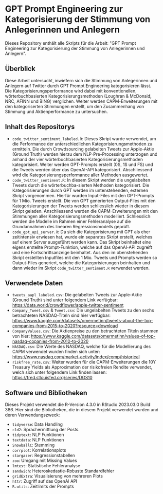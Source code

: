 # GPT Prompt Engineering zur Kategorisierung der Stimmung von Anlegerinnen und Anlegern

Dieses Repository enthält alle Skripts für die Arbeit: "GPT Prompt Engineering zur Kategorisierung der Stimmung von Anlegerinnen und Anlegern". 

## Überblick

Diese Arbeit untersucht, inwiefern sich die Stimmung von Anlegerinnen und Anlegern auf Twitter durch GPT Prompt Engineering kategorisieren lässt. Die Kategorisierungsperformance wird dabei mit konventionellen, wörterbuchbasierten Kategorisierungsmethoden (Loughran & McDonald, NRC, AFINN und BING) verglichen. Weiter werden CAPM-Erweiterungen mit den kategoriserten Stimmungen erstellt, um den Zusammenhang von Stimmung und Aktienperformance zu untersuchen. 

## Inhalt des Repositorys

- `code_twitter_sentiment_labeled.R`: Dieses Skript wurde verwendet, um die Performance der unterschiedlichen Kategorisierungsmethoden zu ermitteln. Die durch Crowdsourcing gelabelten Tweets zur Apple-Aktie (Ground Truth) werden hierzu dem NLP-Pre-Processing unterzogen und anhand der vier wörterbuchbasierten Kategorisierungsmethoden kategorisiert. Weiter werden GPT-Prompts erstellt (0S, 1S und FS) und die Tweets werden über das OpenAI-API kategorisiert. Abschliessend wird die Kategorisierungsperformance aller Methoden ausgewertet.
- `code_twitter_sentiment.R`: In diesem Skript werden die ungelabelten Tweets durch die wörterbuchba-sierten Methoden kategorisiert. Die Kategorisierungen durch GPT werden im untenstehenden, externen Skript vorgenommen. Hierfür wurden Input-Files mit den GPT-Prompts für 1 Mio. Tweets erstellt. Die von GPT generierten Output-Files mit den Kategorisierungen der Tweets werden schliesslich wieder in diesem Skript geladen. Anschliessend werden die CAPM-Erweiterungen mit den Stimmungen aller Kategorisierungsmethoden modelliert. Schliesslich werden die Modelle im Rahmen einer Fehleranalyse auf die Grundannahmen des linearen Regressionsmodells geprüft.
- `code_gpt_api_server.R`: Da sich die Kategorisierung mit GPT als eher zeitintensiv erwiesen hat, wurde ein separates Skript erstellt, welches auf einem Server ausgeführt werden kann. Das Skript beinhaltet eine eigens erstellte Prompt-Funktion, welche auf das OpenAI-API zugreift und eine Fortschrittsanzeige beinhaltet. Aus den im obenstehenden Skript erstellten Inputfiles mit den 1 Mio. Tweets und Prompts werden so Output-Files generiert, welche die Kategorisierungen beinhalten und dann wieder im Skript `code_twitter_sentiment.R` verwendet werden.

## Verwendete Daten
- `tweets_aapl_labeled.csv`: Die gelabelten Tweets zur Apple-Aktie (Ground Truth) sind unter folgendem Link verfügbar: https://data.world/crowdflower/apple-twitter-sentiment
- `Company_Tweet.csv` & `Tweet.csv`: Die ungelabelten Tweets zu den sechs betrachteten NASDAQ-Titeln sind hier verfügbar: https://www.kaggle.com/datasets/omermetinn/tweets-about-the-top-companies-from-2015-to-2020?resource=download
- `CompanyValues.csv`: Die Aktienpreise zu den betrachteten Titeln stammen von hier: https://www.kaggle.com/datasets/omermetinn/values-of-top-nasdaq-copanies-from-2010-to-2020
- `NASDAQ.csv`: Die Werte des NASDAQ, welche für die Modellierung des CAPM verwendet wurden finden sich unter: https://www.nasdaq.com/market-activity/index/comp/historical
- `riskfree_rate.csv`: Weiter wurden für die CAPM-Erweiterungen die 10Y Treasury Yields als Approximation der risikofreien Rendite verwendet, welch sich unter folgendem Link finden lassen: https://fred.stlouisfed.org/series/DGS10

## Software und Bibliotheken

Dieses Projekt verwendet die R-Version 4.3.0 in RStudio 2023.03.0 Build 386. Hier sind die Bibliotheken, die in diesem Projekt verwendet wurden und deren Verwendungszweck:

- `tidyverse`: Data Handling
- `cld2`: Sprachermittlung der Posts
- `tidytext`: NLP Funktionen
- `textdata`: NLP Funktionen
- `SnowballC`: Stemming
- `corrplot`: Korrelationsplots
- `stargazer`: Regressionstabellen
- `zoo`: Umgang mit Missing Values
- `lmtest`: Statistische Fehleranalyse
- `sandwich`: Heteroskedastie-Robuste Standardfehler
- `gridExtra`: Visualisierung von mehreren Plots
- `httr`: Zugriff auf das OpenAI API
- `R.utils`: Zeitlimits der Prompts
